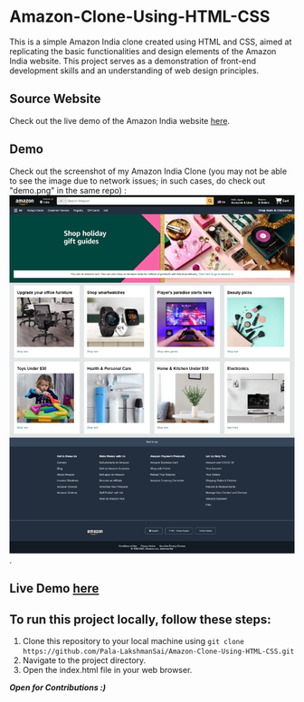# Amazon-Clone-Using-HTML-CSS

This is a simple Amazon India clone created using HTML and CSS, aimed at replicating the basic functionalities and design elements of the Amazon India website. This project serves as a demonstration of front-end development skills and an understanding of web design principles.

## Source Website
Check out the live demo of the Amazon India website [here](https://www.amazon.com/).

## Demo
Check out the screenshot of my Amazon India Clone (you may not be able to see the image due to network issues; in such cases, do check out "demo.png" in the same repo) :
![amazon india clone](demo.png).

## Live Demo [here](https://amazon-clone-using-html-css.vercel.app/)

## To run this project locally, follow these steps:

1. Clone this repository to your local machine using `git clone https://github.com/Pala-LakshmanSai/Amazon-Clone-Using-HTML-CSS.git`
2. Navigate to the project directory.
3. Open the index.html file in your web browser.

 ***Open for Contributions :)***
